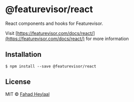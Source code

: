 # @featurevisor/react <!-- omit in toc -->

React components and hooks for Featurevisor.

Visit [https://featurevisor.com/docs/react/](https://featurevisor.com/docs/react/) for more information

## Installation

```
$ npm install --save @featurevisor/react
```

## License <!-- omit in toc -->

MIT © [Fahad Heylaal](https://fahad19.com)
